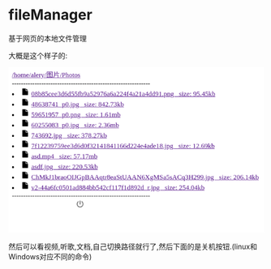 # fileManager
基于网页的本地文件管理

大概是这个样子的:

![](https://raw.githubusercontent.com/sample29901/image/master/20181030214043.png)

然后可以看视频,听歌,文档,自己切换路径就行了,然后下面的是关机按钮.(linux和Windows对应不同的命令)
